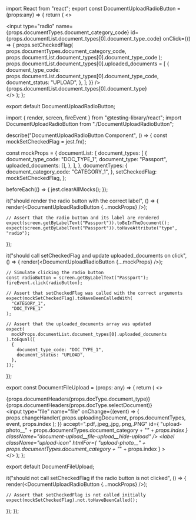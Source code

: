 import React from "react";
export const DocumentUploadRadioButton = (props:any) => {
  return (
    <>
      <div className="document-upload__file-upload">
        <div className="radioWithLabel">
          <div key={props.documentList.document_types[0].document_type_code}>
            <label htmlFor={props.documentList.document_types[0].document_type_code}>
              <input
                type="radio"
                name={props.documentTypes.document_category_code}
                id={props.documentList.document_types[0].document_type_code}
                onClick={() => {
                    props.setCheckedFlag(
                    props.documentTypes.document_category_code,
                    props.documentList.document_types[0].document_type_code
                  );
                  props.documentList.document_types[0].uploaded_documents = [
                    {
                      document_type_code:
                      props.documentList.document_types[0].document_type_code,
                      document_status: "UPLOAD",
                    },
                  ];
                }}
              />
              <span>{props.documentList.document_types[0].document_type}</span>
            </label>
          </div>
        </div>
      </div>
    </>
  );
};

export default DocumentUploadRadioButton;


import { render, screen, fireEvent } from "@testing-library/react";
import DocumentUploadRadioButton from "./DocumentUploadRadioButton";

describe("DocumentUploadRadioButton Component", () => {
  const mockSetCheckedFlag = jest.fn();

  const mockProps = {
    documentList: {
      document_types: [
        {
          document_type_code: "DOC_TYPE_1",
          document_type: "Passport",
          uploaded_documents: [],
        },
      ],
    },
    documentTypes: {
      document_category_code: "CATEGORY_1",
    },
    setCheckedFlag: mockSetCheckedFlag,
  };

  beforeEach(() => {
    jest.clearAllMocks();
  });

  it("should render the radio button with the correct label", () => {
    render(<DocumentUploadRadioButton {...mockProps} />);

    // Assert that the radio button and its label are rendered
    expect(screen.getByLabelText("Passport")).toBeInTheDocument();
    expect(screen.getByLabelText("Passport")).toHaveAttribute("type", "radio");
  });

  it("should call setCheckedFlag and update uploaded_documents on click", () => {
    render(<DocumentUploadRadioButton {...mockProps} />);

    // Simulate clicking the radio button
    const radioButton = screen.getByLabelText("Passport");
    fireEvent.click(radioButton);

    // Assert that setCheckedFlag was called with the correct arguments
    expect(mockSetCheckedFlag).toHaveBeenCalledWith(
      "CATEGORY_1",
      "DOC_TYPE_1"
    );

    // Assert that the uploaded_documents array was updated
    expect(
      mockProps.documentList.document_types[0].uploaded_documents
    ).toEqual([
      {
        document_type_code: "DOC_TYPE_1",
        document_status: "UPLOAD",
      },
    ]);
  });

  export const DocumentFileUpload = (props: any) => {
    return (
      <>
        <div className="document-upload__file-upload__upload-section">
          <div className="documentavatar">
            <span></span>
          </div>
          <div className="document-details">
            <span className="document-title">
              {props.documentHeaders(props.docType.document_type)}
            </span>
            <span className="document-description">
              {props.documentHeaders(props.docType.selectDocument)}
            </span>
          </div>
          <input
            type="file"
            name="file"
            onChange={(event) => {
              props.changeHandler(
                props.uploadingDocument,
                props.documentTypes,
                event,
                props.index
              );
            }}
            accept=".pdf,.jpeg,.jpg,.png,.PNG"
            id={
              "upload-photo__" +
              props.documentTypes.document_category +
              "_" +
              props.index
            }
            className="document-upload__file-upload__hide-upload"
          />
          <label
            className="upload-icon"
            htmlFor={
              "upload-photo__" +
              props.documentTypes.document_category +
              "_" +
              props.index
            }
          >
            <span></span>
          </label>
        </div>
      </>
    );
  };
  
  export default DocumentFileUpload;

  it("should not call setCheckedFlag if the radio button is not clicked", () => {
    render(<DocumentUploadRadioButton {...mockProps} />);

    // Assert that setCheckedFlag is not called initially
    expect(mockSetCheckedFlag).not.toHaveBeenCalled();
  });
});
